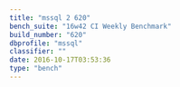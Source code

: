 ```yaml
---
title: "mssql 2 620"
bench_suite: "16w42 CI Weekly Benchmark"
build_number: "620"
dbprofile: "mssql"
classifier: ""
date: 2016-10-17T03:53:36
type: "bench"
---
```

